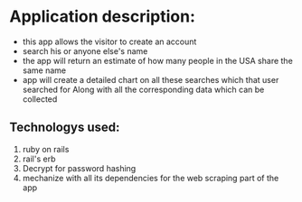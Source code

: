 <h1> Application description:</h1>

<ul>
    <li>this app allows the visitor to create an account </li>
      <li>search his or anyone else's name</li>
      <li>the app will return an estimate of how many people in the USA share the same name</li>
      <li>app will create a detailed chart on all these searches which that user searched for
       Along with all the corresponding data which can be collected</li>
</ul>



<h2> Technologys used:</h2>


 <ol>
 <li>
    ruby on rails 
 </li>
    
  <li>
    rail's erb
 </li>
    
  <li>
    Decrypt for password hashing
 </li>
    
  <li>
    mechanize with all its dependencies for the web scraping part of the app 
 </li>
    
 </ol>

       
    
